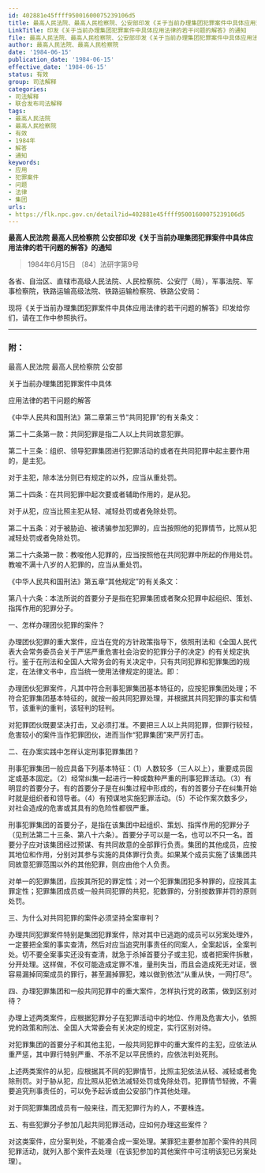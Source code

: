 ```yaml
---
id: 402881e45ffff95001600075239106d5
title: 最高人民法院、最高人民检察院、公安部印发《关于当前办理集团犯罪案件中具体应用法律的若干问题的解答》的通知
LinkTitle: 印发《关于当前办理集团犯罪案件中具体应用法律的若干问题的解答》的通知
file: 最高人民法院、最高人民检察院、公安部印发《关于当前办理集团犯罪案件中具体应用法律的若干问题的解答》的通知_19840615_402881e45ffff95001600075239106d5.docx
author: 最高人民法院、最高人民检察院
date: '1984-06-15'
publication_date: '1984-06-15'
effective_date: '1984-06-15'
status: 有效
group: 司法解释
categories:
- 司法解释
- 联合发布司法解释
tags:
- 最高人民法院
- 最高人民检察院
- 有效
- 1984年
- 解答
- 通知
keywords:
- 应用
- 犯罪案件
- 问题
- 法律
- 集团
urls:
- https://flk.npc.gov.cn/detail?id=402881e45ffff95001600075239106d5
---
```


**最高人民法院 最高人民检察院 公安部印发《关于当前办理集团犯罪案件中具体应用法律的若干问题的解答》的通知**

> 1984年6月15日 〔84〕法研字第9号

各省、自治区、直辖市高级人民法院、人民检察院、公安厅（局），军事法院、军事检察院，铁路运输高级法院、铁路运输检察院、铁路公安局：

现将《关于当前办理集团犯罪案件中具体应用法律的若干问题的解答》印发给你们，请在工作中参照执行。

---

### 附：

最高人民法院 最高人民检察院 公安部

关于当前办理集团犯罪案件中具体

应用法律的若干问题的解答

《中华人民共和国刑法》第二章第三节“共同犯罪”的有关条文：

第二十二条第一款：共同犯罪是指二人以上共同故意犯罪。

第二十三条：组织、领导犯罪集团进行犯罪活动的或者在共同犯罪中起主要作用的，是主犯。

对于主犯，除本法分则已有规定的以外，应当从重处罚。

第二十四条：在共同犯罪中起次要或者辅助作用的，是从犯。

对于从犯，应当比照主犯从轻、减轻处罚或者免除处罚。

第二十五条：对于被胁迫、被诱骗参加犯罪的，应当按照他的犯罪情节，比照从犯减轻处罚或者免除处罚。

第二十六条第一款：教唆他人犯罪的，应当按照他在共同犯罪中所起的作用处罚。教唆不满十八岁的人犯罪的，应当从重处罚。

《中华人民共和国刑法》第五章“其他规定”的有关条文：

第八十六条：本法所说的首要分子是指在犯罪集团或者聚众犯罪中起组织、策划、指挥作用的犯罪分子。

一、怎样办理团伙犯罪的案件？

办理团伙犯罪的重大案件，应当在党的方针政策指导下，依照刑法和《全国人民代表大会常务委员会关于严惩严重危害社会治安的犯罪分子的决定》的有关规定执行。鉴于在刑法和全国人大常务会的有关决定中，只有共同犯罪和犯罪集团的规定，在法律文书中，应当统一使用法律规定的提法。即：

办理团伙犯罪案件，凡其中符合刑事犯罪集团基本特征的，应按犯罪集团处理；不符合犯罪集团基本特征的，就按一般共同犯罪处理，并根据其共同犯罪的事实和情节，该重判的重判，该轻判的轻判。

对犯罪团伙既要坚决打击，又必须打准。不要把三人以上共同犯罪，但罪行较轻，危害较小的案件当作犯罪团伙，进而当作“犯罪集团”来严厉打击。

二、在办案实践中怎样认定刑事犯罪集团？

刑事犯罪集团一般应具备下列基本特征：（1）人数较多（三人以上），重要成员固定或基本固定。（2）经常纠集一起进行一种或数种严重的刑事犯罪活动。（3）有明显的首要分子。有的首要分子是在纠集过程中形成的，有的首要分子在纠集开始时就是组织者和领导者。（4）有预谋地实施犯罪活动。（5）不论作案次数多少，对社会造成的危害或其具有的危险性都很严重。

刑事犯罪集团的首要分子，是指在该集团中起组织、策划、指挥作用的犯罪分子（见刑法第二十三条、第八十六条）。首要分子可以是一名，也可以不只一名。首要分子应对该集团经过预谋、有共同故意的全部罪行负责。集团的其他成员，应按其地位和作用，分别对其参与实施的具体罪行负责。如果某个成员实施了该集团共同故意犯罪范围以外的其他犯罪，则应由他个人负责。

对单一的犯罪集团，应按其所犯的罪定性；对一个犯罪集团犯多种罪的，应按其主罪定性；犯罪集团成员或一般共同犯罪的共犯，犯数罪的，分别按数罪并罚的原则处罚。

三、为什么对共同犯罪的案件必须坚持全案审判？

办理共同犯罪案件特别是集团犯罪案件，除对其中已逃跑的成员可以另案处理外，一定要把全案的事实查清，然后对应当追究刑事责任的同案人，全案起诉，全案判处。切不要全案事实还没有查清，就急于杀掉首要分子或主犯，或者把案件拆散，分开处理。这样做，不仅可能造成定罪不准，量刑失当，而且会造成死无对证，很容易漏掉同案成员的罪行，甚至漏掉罪犯，难以做到依法“从重从快，一网打尽”。

四、办理犯罪集团和一般共同犯罪中的重大案件，怎样执行党的政策，做到区别对待？

办理上述两类案件，应根据犯罪分子在犯罪活动中的地位、作用及危害大小，依照党的政策和刑法、全国人大常委会有关决定的规定，实行区别对待。

对犯罪集团的首要分子和其他主犯，一般共同犯罪中的重大案件的主犯，应依法从重严惩，其中罪行特别严重、不杀不足以平民愤的，应依法判处死刑。

上述两类案件的从犯，应根据其不同的犯罪情节，比照主犯依法从轻、减轻或者免除刑罚。对于胁从犯，应比照从犯依法减轻处罚或免除处罚。犯罪情节轻微，不需要追究刑事责任的，可以免予起诉或由公安部门作其他处理。

对于同犯罪集团成员有一般来往，而无犯罪行为的人，不要株连。

五、有些犯罪分子参加几起共同犯罪活动，应如何办理这些案件？

对这类案件，应分案判处，不能凑合成一案处理。某罪犯主要参加那个案件的共同犯罪活动，就列入那个案件去处理（在该犯参加的其他案件中可注明该犯已另案处理）。
